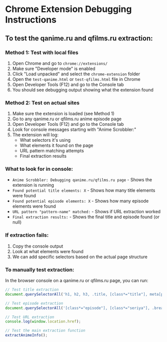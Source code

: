 # Chrome Extension Debugging Instructions

## To test the qanime.ru and qfilms.ru extraction:

### Method 1: Test with local files
1. Open Chrome and go to `chrome://extensions/`
2. Make sure "Developer mode" is enabled
3. Click "Load unpacked" and select the `chrome-extension` folder
4. Open the `test-qanime.html` or `test-qfilms.html` file in Chrome
5. Open Developer Tools (F12) and go to the Console tab
6. You should see debugging output showing what the extension found

### Method 2: Test on actual sites
1. Make sure the extension is loaded (see Method 1)
2. Go to any qanime.ru or qfilms.ru anime episode page
3. Open Developer Tools (F12) and go to the Console tab
4. Look for console messages starting with "Anime Scrobbler:"
5. The extension will log:
   - What selectors it's using
   - What elements it found on the page
   - URL pattern matching attempts
   - Final extraction results

### What to look for in console:
- `Anime Scrobbler: Debugging qanime.ru/qfilms.ru page` - Shows the extension is running
- `Found potential title elements: X` - Shows how many title elements were found
- `Found potential episode elements: X` - Shows how many episode elements were found
- `URL pattern "pattern-name" matched:` - Shows if URL extraction worked
- `Final extraction results:` - Shows the final title and episode found (or null)

### If extraction fails:
1. Copy the console output
2. Look at what elements were found
3. We can add specific selectors based on the actual page structure

### To manually test extraction:
In the browser console on a qanime.ru or qfilms.ru page, you can run:
```javascript
// Test title extraction
document.querySelectorAll('h1, h2, h3, .title, [class*="title"], meta[property="og:title"]')

// Test episode extraction  
document.querySelectorAll('[class*="episode"], [class*="seriya"], .breadcrumb, nav')

// Test URL extraction
console.log(window.location.href);

// Test the main extraction function
extractAnimeInfo();
```

